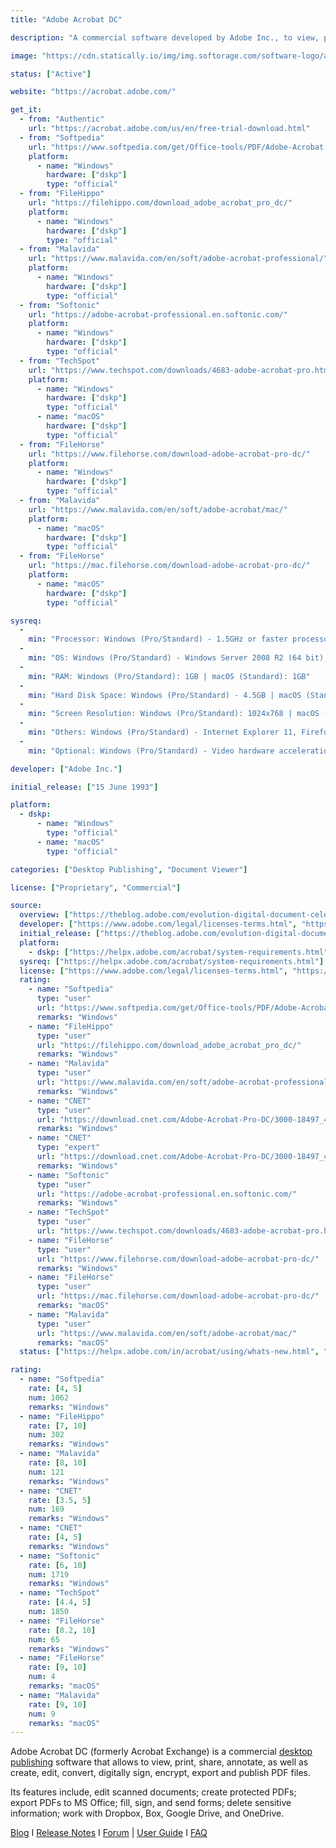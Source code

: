 ```yaml
---
title: "Adobe Acrobat DC"

description: "A commercial software developed by Adobe Inc., to view, print, annotate, as well as create, edit, convert, digitally sign, encrypt, export and publish PDF files"

image: "https://cdn.statically.io/img/img.softorage.com/software-logo/adobe-acrobat-dc.png?h=80"

status: ["Active"]

website: "https://acrobat.adobe.com/"

get_it:
  - from: "Authentic"
    url: "https://acrobat.adobe.com/us/en/free-trial-download.html"
  - from: "Softpedia"
    url: "https://www.softpedia.com/get/Office-tools/PDF/Adobe-Acrobat.shtml"
    platform:
      - name: "Windows"
        hardware: ["dskp"]
        type: "official"
  - from: "FileHippo"
    url: "https://filehippo.com/download_adobe_acrobat_pro_dc/"
    platform:
      - name: "Windows"
        hardware: ["dskp"]
        type: "official"
  - from: "Malavida"
    url: "https://www.malavida.com/en/soft/adobe-acrobat-professional/"
    platform:
      - name: "Windows"
        hardware: ["dskp"]
        type: "official"
  - from: "Softonic"
    url: "https://adobe-acrobat-professional.en.softonic.com/"
    platform:
      - name: "Windows"
        hardware: ["dskp"]
        type: "official"
  - from: "TechSpot"
    url: "https://www.techspot.com/downloads/4683-adobe-acrobat-pro.html"
    platform:
      - name: "Windows"
        hardware: ["dskp"]
        type: "official"
      - name: "macOS"
        hardware: ["dskp"]
        type: "official"
  - from: "FileHorse"
    url: "https://www.filehorse.com/download-adobe-acrobat-pro-dc/"
    platform:
      - name: "Windows"
        hardware: ["dskp"]
        type: "official"
  - from: "Malavida"
    url: "https://www.malavida.com/en/soft/adobe-acrobat/mac/"
    platform:
      - name: "macOS"
        hardware: ["dskp"]
        type: "official"
  - from: "FileHorse"
    url: "https://mac.filehorse.com/download-adobe-acrobat-pro-dc/"
    platform:
      - name: "macOS"
        hardware: ["dskp"]
        type: "official"

sysreq:
  -
    min: "Processor: Windows (Pro/Standard) - 1.5GHz or faster processor | macOS (Standard) - Intel processor"
  -
    min: "OS: Windows (Pro/Standard) - Windows Server 2008 R2 (64 bit), 2012 (64 bit), 2012 R2 (64 bit), 2016 (64 bit), or 2019 (64 bit); Windows 7 SP1 (32 bit and 64 bit), Windows 8, 8.1 (32 bit and 64 bit), or Windows 10 (32 bit and 64 bit) | macOS (Standard) - macOS v10.12, macOS v10.13, macOS v10.14, or macOS v10.1"
  -
    min: "RAM: Windows (Pro/Standard): 1GB | macOS (Standard): 1GB"
  -
    min: "Hard Disk Space: Windows (Pro/Standard) - 4.5GB | macOS (Standard) - 2.75GB"
  -
    min: "Screen Resolution: Windows (Pro/Standard): 1024x768 | macOS (Standard): 1024x768"
  -
    min: "Others: Windows (Pro/Standard) - Internet Explorer 11, Firefox (ESR), or Chrome | macOS (Standard) - Safari 10.0 or 11.0 (browser plug-in for Safari supported on 64-bit Intel processor only)"
  -
    min: "Optional: Windows (Pro/Standard) - Video hardware acceleration"

developer: ["Adobe Inc."]

initial_release: ["15 June 1993"]

platform:
  - dskp:
      - name: "Windows"
        type: "official"
      - name: "macOS"
        type: "official"

categories: ["Desktop Publishing", "Document Viewer"]

license: ["Proprietary", "Commercial"]

source:
  overview: ["https://theblog.adobe.com/evolution-digital-document-celebrating-adobe-acrobats-25th-anniversary/", "https://helpx.adobe.com/in/acrobat/faq.html#accordion-container-1-trigger-1", "https://en.wikipedia.org/w/index.php?title=Adobe_Acrobat&oldid=938407390"]
  developer: ["https://www.adobe.com/legal/licenses-terms.html", "https://www.adobe.com/legal/terms.html"]
  initial_release: ["https://theblog.adobe.com/evolution-digital-document-celebrating-adobe-acrobats-25th-anniversary/"]
  platform:
    - dskp: ["https://helpx.adobe.com/acrobat/system-requirements.html"]
  sysreq: ["https://helpx.adobe.com/acrobat/system-requirements.html"]
  license: ["https://www.adobe.com/legal/licenses-terms.html", "https://www.adobe.com/legal/terms.html"]
  rating:
    - name: "Softpedia"
      type: "user"
      url: "https://www.softpedia.com/get/Office-tools/PDF/Adobe-Acrobat.shtml"
      remarks: "Windows"
    - name: "FileHippo"
      type: "user"
      url: "https://filehippo.com/download_adobe_acrobat_pro_dc/"
      remarks: "Windows"
    - name: "Malavida"
      type: "user"
      url: "https://www.malavida.com/en/soft/adobe-acrobat-professional/"
      remarks: "Windows"
    - name: "CNET"
      type: "user"
      url: "https://download.cnet.com/Adobe-Acrobat-Pro-DC/3000-18497_4-10266904.html"
      remarks: "Windows"
    - name: "CNET"
      type: "expert"
      url: "https://download.cnet.com/Adobe-Acrobat-Pro-DC/3000-18497_4-10266904.html"
      remarks: "Windows"
    - name: "Softonic"
      type: "user"
      url: "https://adobe-acrobat-professional.en.softonic.com/"
      remarks: "Windows"
    - name: "TechSpot"
      type: "user"
      url: "https://www.techspot.com/downloads/4683-adobe-acrobat-pro.html"
    - name: "FileHorse"
      type: "user"
      url: "https://www.filehorse.com/download-adobe-acrobat-pro-dc/"
      remarks: "Windows"
    - name: "FileHorse"
      type: "user"
      url: "https://mac.filehorse.com/download-adobe-acrobat-pro-dc/"
      remarks: "macOS"
    - name: "Malavida"
      type: "user"
      url: "https://www.malavida.com/en/soft/adobe-acrobat/mac/"
      remarks: "macOS"
  status: ["https://helpx.adobe.com/in/acrobat/using/whats-new.html", "https://helpx.adobe.com/in/acrobat/release-note/release-notes-acrobat-reader.html#AcrobatDCandAcrobatReaderDCContinuousTrackreleasenotes"]

rating:
  - name: "Softpedia"
    rate: [4, 5]
    num: 1062
    remarks: "Windows"
  - name: "FileHippo"
    rate: [7, 10]
    num: 302
    remarks: "Windows"
  - name: "Malavida"
    rate: [8, 10]
    num: 121
    remarks: "Windows"
  - name: "CNET"
    rate: [3.5, 5]
    num: 169
    remarks: "Windows"
  - name: "CNET"
    rate: [4, 5]
    remarks: "Windows"
  - name: "Softonic"
    rate: [6, 10]
    num: 1719
    remarks: "Windows"
  - name: "TechSpot"
    rate: [4.4, 5]
    num: 1850
  - name: "FileHorse"
    rate: [8.2, 10]
    num: 65
    remarks: "Windows"
  - name: "FileHorse"
    rate: [9, 10]
    num: 4
    remarks: "macOS"
  - name: "Malavida"
    rate: [9, 10]
    num: 9
    remarks: "macOS"
---
```

  Adobe Acrobat DC (formerly Acrobat Exchange) is a commercial [desktop publishing](/categories/desktop-publishing/) software that allows to view, print, share, annotate, as well as create, edit, convert, digitally sign, encrypt, export and publish PDF files.
  
  Its features include, edit scanned documents; create protected PDFs; export PDFs to MS Office; fill, sign, and send forms; delete sensitive information; work with Dropbox, Box, Google Drive, and OneDrive.
  
  [Blog](https://theblog.adobe.com/document-cloud/acrobat-dc/) I [Release Notes](https://helpx.adobe.com/in/acrobat/release-note/release-notes-acrobat-reader.html#AcrobatDCandAcrobatReaderDCContinuousTrackreleasenotes) I [Forum](https://community.adobe.com/t5/acrobat/bd-p/acrobat) | [User Guide](https://helpx.adobe.com/acrobat/user-guide.html) I [FAQ](https://helpx.adobe.com/in/acrobat/faq.html)

